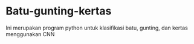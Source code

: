 # Batu-gunting-kertas
Ini merupakan program python untuk klasifikasi batu, gunting, dan kertas menggunakan CNN
